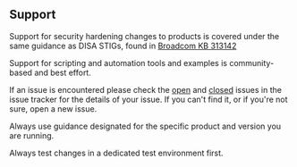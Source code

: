 ## Support
Support for security hardening changes to products is covered under the same guidance as DISA STIGs, found in [Broadcom KB 313142](https://knowledge.broadcom.com/external/article?legacyId=94398)

Support for scripting and automation tools and examples is community-based and best effort.

If an issue is encountered please check the [open](https://github.com/vmware/vcf-security-and-compliance-guidelines/issues) and [closed](https://github.com/vmware/vcf-security-and-compliance-guidelines/issues?q=is%3Aissue+is%3Aclosed) issues in the issue tracker for the details of your issue. If you can't find it, or if you're not sure, open a new issue.

Always use guidance designated for the specific product and version you are running.

Always test changes in a dedicated test environment first.
